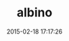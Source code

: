 ---
layout: post
title:  "albino"
repo:   "github/albino"
date:   2015-02-18 17:17:26
gemurl: http://github.com/github/albino
---